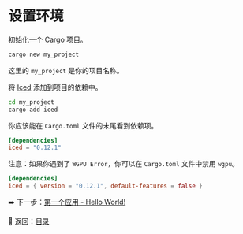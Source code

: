 # 设置环境

初始化一个 [Cargo](https://doc.rust-lang.org/cargo/guide/) 项目。

```sh
cargo new my_project
```

这里的 `my_project` 是你的项目名称。

将 [Iced](https://iced.rs/) 添加到项目的依赖中。

```sh
cd my_project
cargo add iced
```

你应该能在 `Cargo.toml` 文件的末尾看到依赖项。

```toml
[dependencies]
iced = "0.12.1"
```

注意：如果你遇到了 `WGPU Error`，你可以在 `Cargo.toml` 文件中禁用 `wgpu`。

```toml
[dependencies]
iced = { version = "0.12.1", default-features = false }
```

:arrow_right: 下一步：[第一个应用 - Hello World!](./first_app.md)

:blue_book: 返回：[目录](./../README.md)

